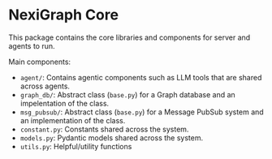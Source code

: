 # NexiGraph Core

This package contains the core libraries and components for server and agents to run.

Main components:
  - `agent/`: Contains agentic components such as LLM tools that are shared across agents.
  - `graph_db/`: Abstract class (`base.py`) for a Graph database and an impelentation of the class.
  - `msg_pubsub/`: Abstract class (`base.py`) for a Message PubSub system and an implementation of the class.
  - `constant.py`: Constants shared across the system.
  - `models.py`: Pydantic models shared across the system.
  - `utils.py`: Helpful/utility functions 